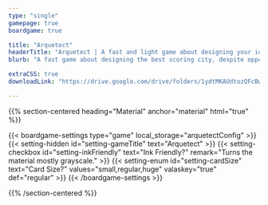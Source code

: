 ```yaml
---
type: "single"
gamepage: true
boardgame: true

title: "Arquetect"
headerTitle: "Arquetect | A fast and light game about designing your ideal city, despite opponents starting fires."
blurb: "A fast game about designing the best scoring city, despite opponents starting fires and disease outbreaks. A waitless game using cards in your hand and nothing else."

extraCSS: true
downloadLink: "https://drive.google.com/drive/folders/1ydtMKAUdtozQFcBwwR8VoP9TrmmNv_0F"

---
```


{{% section-centered heading="Material" anchor="material" html="true" %}}

{{< boardgame-settings type="game" local_storage="arquetectConfig" >}}
	{{< setting-hidden id="setting-gameTitle" text="Arquetect" >}}
  {{< setting-checkbox id="setting-inkFriendly" text="Ink Friendly?" remark="Turns the material mostly grayscale." >}}
  {{< setting-enum id="setting-cardSize" text="Card Size?" values="small,regular,huge" valaskey="true" def="regular" >}}
{{< /boardgame-settings >}}

{{% /section-centered %}}


